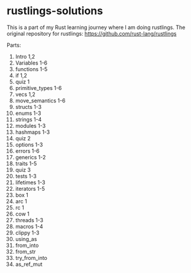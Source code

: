 # rustlings-solutions
This is a part of my Rust learning journey where I am doing rustlings. The original repository for rustlings: https://github.com/rust-lang/rustlings

Parts:

1. Intro 1,2
2. Variables 1-6
3. functions 1-5
4. if 1,2
5. quiz 1
6. primitive_types 1-6
7. vecs 1,2
8. move_semantics 1-6
9. structs 1-3
10. enums 1-3
11. strings 1-4
12. modules 1-3
13. hashmaps 1-3
14. quiz 2
15. options 1-3
16. errors 1-6
17. generics 1-2
18. traits 1-5
19. quiz 3
20. tests 1-3
21. lifetimes 1-3
22. iterators 1-5
23. box 1
24. arc 1
25. rc 1
26. cow 1
27. threads 1-3
28. macros 1-4
29. clippy 1-3
30. using_as
31. from_into
32. from_str
33. try_from_into 
34. as_ref_mut
